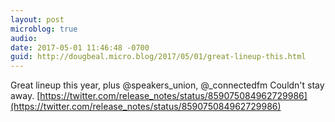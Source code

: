 ```yaml
---
layout: post
microblog: true
audio: 
date: 2017-05-01 11:46:48 -0700
guid: http://dougbeal.micro.blog/2017/05/01/great-lineup-this.html
---
```

Great lineup this year, plus @speakers_union, @_connectedfm  Couldn't stay away.  [https://twitter.com/release_notes/status/859075084962729986](https://twitter.com/release_notes/status/859075084962729986)
